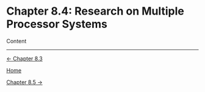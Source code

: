 # Chapter 8.4: Research on Multiple Processor Systems

Content

---

[← Chapter 8.3](Chapter%208%20%20e8f69.md)

[Home](../../AiredDev%20b02d5/Notes%20on%20M%2061e3e.md)

[Chapter 8.5 →](Chapter%208%20%2014bd7.md)